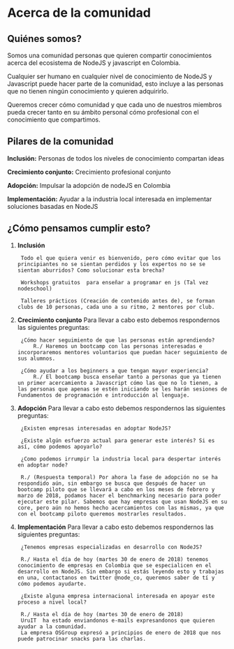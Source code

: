 # Acerca de la comunidad

## Quiénes somos?
Somos una comunidad personas que quieren compartir conocimientos acerca del ecosistema de NodeJS y javascript en Colombia. 

Cualquier ser humano en cualquier nivel de conocimiento de NodeJS y Javascript puede hacer parte de la comunidad, esto incluye a las personas que no tienen ningún conocimiento y quieren adquirirlo.

Queremos crecer cómo comunidad y que cada uno de nuestros miembros pueda crecer tanto en su ámbito personal cómo profesional con el conocimiento que compartimos.


## Pilares de la comunidad

**Inclusión:** Personas de todos los niveles de conocimiento compartan ideas

**Crecimiento conjunto:** Crecimiento profesional conjunto

**Adopción:** Impulsar la adopción de nodeJS en Colombia

**Implementación:** Ayudar a la industria local interesada en implementar soluciones basadas en NodeJS


## ¿Cómo pensamos cumplir esto?

1. **Inclusión**

        Todo el que quiera venir es bienvenido, pero cómo evitar que los principiantes no se sientan perdidos y los expertos no se se sientan aburridos? Como solucionar esta brecha?

        Workshops gratuitos  para enseñar a programar en js (Tal vez nodeschool)
        
        Talleres prácticos (Creación de contenido antes de), se forman clubs de 10 personas, cada uno a su ritmo, 2 mentores por club.

2. **Crecimiento conjunto**
        Para llevar a cabo esto debemos respondernos las siguientes preguntas:

        ¿Cómo hacer seguimiento de que las personas están aprendiendo?
            R./ Haremos un bootcamp con las personas interesadas e incorporaremos mentores voluntarios que puedan hacer seguimiento de sus alumnos.

        ¿Cómo ayudar a los beginners a que tengan mayor experiencia?
            R./ El bootcamp busca enseñar tanto a personas que ya tienen un primer acercamiento a Javascript cómo las que no lo tienen, a las personas que apenas se estén iniciando se les harán sesiones de Fundamentos de programación e introducción al lenguaje.

3. **Adopción**
        Para llevar a cabo esto debemos respondernos las siguientes preguntas:

        ¿Existen empresas interesadas en adoptar NodeJS?
        
        ¿Existe algún esfuerzo actual para generar este interés? Si es así, cómo podemos apoyarlo?
        
        ¿Como podemos irrumpir la industria local para despertar interés en adoptar node?

        R./ (Respuesta temporal) Por ahora la fase de adopción no se ha respondido aún, sin embargo se busca que después de hacer un bootcamp piloto que se llevará a cabo en los meses de febrero y marzo de 2018, podamos hacer el benchmarking necesario para poder ejecutar este pilar. Sabemos que hay empresas que usan NodeJS en su core, pero aún no hemos hecho acercamientos con las mismas, ya que con el bootcamp piloto queremos mostrarles resultados.

4. **Implementación**
        Para llevar a cabo esto debemos respondernos las siguientes preguntas:

        ¿Tenemos empresas especializadas en desarrollo con NodeJS?

        R./ Hasta el día de hoy (martes 30 de enero de 2018) tenemos conocimiento de empresas en Colombia que se especialicen en el desarrollo en NodeJS. Sin embargo si estás leyendo esto y trabajas en una, contactanos en twitter @node_co, queremos saber de tí y cómo podemos ayudarte.
        
        ¿Existe alguna empresa internacional interesada en apoyar este proceso a nivel local?

        R./ Hasta el día de hoy (martes 30 de enero de 2018) 
        UruIT  ha estado enviandonos e-mails expresandonos que quieren ayudar a la comunidad.
        La empresa OSGroup expresó a principios de enero de 2018 que nos puede patrocinar snacks para las charlas.